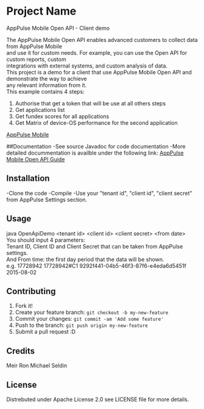 # Project Name
AppPulse Mobile Open API - Client demo

The AppPulse Mobile Open API enables advanced customers to collect data from AppPulse Mobile  
and use it for custom needs. For example, you can use the Open API for custom reports, custom  
integrations with external systems, and custom analysis of data.  
This project is a demo for a client that use AppPulse Mobile Open API and demonstrate the way to achieve   
any relevant information from it.  
This example contains 4 steps:
  
 1. Authorise that get a token that will be use at all others steps      
 2. Get applications list     
 3. Get fundex scores for all applications      
 4. Get Matrix of device-OS performance for the second application  

[AppPulse Mobile](https://saas.hpe.com/software/AppPulse-mobile)

##Documentation
-See source Javadoc for code documentation
-More detailed docummentation is availble under the following link: [AppPulse Mobile Open API Guide](https://saas.hpe.com/sites/default/files/resources/files/AppPulse_Mobile_Open_API_Guide_1.pdf)

## Installation

-Clone the code
-Compile
-Use your "tenant id", "client id", "client secret" from AppPulse Settings section.

## Usage
java OpenApiDemo \<tenant id> \<client id> \<client secret> \<from date>  
You should input 4 parameters:  
	Tenant ID, Client ID and Client Secret that can be taken from AppPulse settings.  
	And From time: the first day period that the data will be shown.  
     e.g. 17728942 17728942#C1 9292f441-04b5-46f3-87f6-e4eda6d5451f 2015-08-02  


## Contributing

1. Fork it!
2. Create your feature branch: `git checkout -b my-new-feature`
3. Commit your changes: `git commit -am 'Add some feature'`
4. Push to the branch: `git push origin my-new-feature`
5. Submit a pull request :D

## Credits
Meir Ron
Michael Seldin

## License

Distrebuted under Apache License 2.0 see LICENSE file for more details.